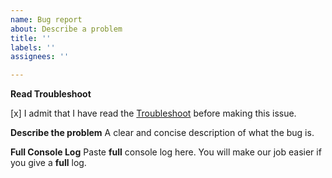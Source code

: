 ```yaml
---
name: Bug report
about: Describe a problem
title: ''
labels: ''
assignees: ''

---
```


**Read Troubleshoot**

[x] I admit that I have read the [Troubleshoot](https://mirror.ghproxy.com/https://github.com/lllyasviel/Fooocus/blob/main/troubleshoot.md) before making this issue.

**Describe the problem**
A clear and concise description of what the bug is.

**Full Console Log**
Paste **full** console log here. You will make our job easier if you give a **full** log.
